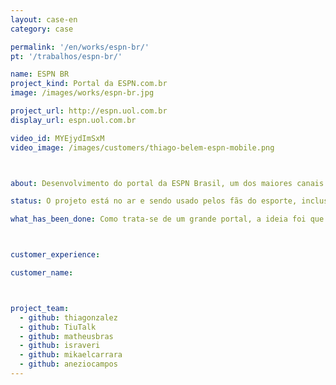 ```yaml
---
layout: case-en
category: case

permalink: '/en/works/espn-br/'
pt: '/trabalhos/espn-br/'

name: ESPN BR
project_kind: Portal da ESPN.com.br
image: /images/works/espn-br.jpg

project_url: http://espn.uol.com.br
display_url: espn.uol.com.br

video_id: MYEjydImSxM
video_image: /images/customers/thiago-belem-espn-mobile.png



about: Desenvolvimento do portal da ESPN Brasil, um dos maiores canais de esportes de televisão por assinatura do Brasil. Com versão responsiva, sanou diversos problemas com o público deste meio, que não conseguiam acessar o portal por um dispositivo mobile.

status: O projeto está no ar e sendo usado pelos fãs do esporte, inclusive bateu recorde de audiência nos primeiros meses em que foi lançado.

what_has_been_done: Como trata-se de um grande portal, a ideia foi que substituíssemos as páginas, uma por uma, para que os usuários não sentissem tanto a mudança. O portal, hoje, tem 100% de suporte para dispositivos mobile.



customer_experience:

customer_name:



project_team:
  - github: thiagonzalez
  - github: TiuTalk
  - github: matheusbras
  - github: israveri
  - github: mikaelcarrara
  - github: aneziocampos
---
```

